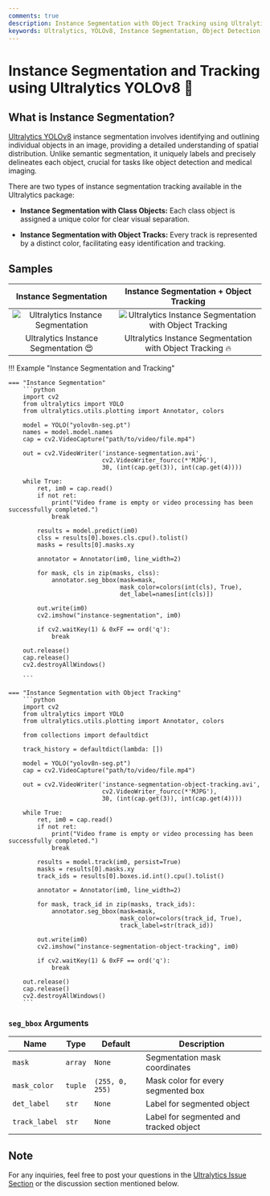 ```yaml
---
comments: true
description: Instance Segmentation with Object Tracking using Ultralytics YOLOv8
keywords: Ultralytics, YOLOv8, Instance Segmentation, Object Detection, Object Tracking, Segbbox, Computer Vision, Notebook, IPython Kernel, CLI, Python SDK
---
```


# Instance Segmentation and Tracking using Ultralytics YOLOv8 🚀

## What is Instance Segmentation?

[Ultralytics YOLOv8](https://github.com/ultralytics/ultralytics/) instance segmentation involves identifying and outlining individual objects in an image, providing a detailed understanding of spatial distribution. Unlike semantic segmentation, it uniquely labels and precisely delineates each object, crucial for tasks like object detection and medical imaging.

There are two types of instance segmentation tracking available in the Ultralytics package:

- **Instance Segmentation with Class Objects:** Each class object is assigned a unique color for clear visual separation.

- **Instance Segmentation with Object Tracks:** Every track is represented by a distinct color, facilitating easy identification and tracking.

## Samples

|                                                          Instance Segmentation                                                          |                                                           Instance Segmentation + Object Tracking                                                            |
|:---------------------------------------------------------------------------------------------------------------------------------------:|:------------------------------------------------------------------------------------------------------------------------------------------------------------:|
| ![Ultralytics Instance Segmentation](https://github.com/RizwanMunawar/ultralytics/assets/62513924/d4ad3499-1f33-4871-8fbc-1be0b2643aa2) | ![Ultralytics Instance Segmentation with Object Tracking](https://github.com/RizwanMunawar/ultralytics/assets/62513924/2e5c38cc-fd5c-4145-9682-fa94ae2010a0) |
|                                                  Ultralytics Instance Segmentation 😍                                                   |                                                  Ultralytics Instance Segmentation with Object Tracking 🔥                                                   |

!!! Example "Instance Segmentation and Tracking"

    === "Instance Segmentation"
        ```python
        import cv2
        from ultralytics import YOLO
        from ultralytics.utils.plotting import Annotator, colors

        model = YOLO("yolov8n-seg.pt")
        names = model.model.names
        cap = cv2.VideoCapture("path/to/video/file.mp4")

        out = cv2.VideoWriter('instance-segmentation.avi',
                              cv2.VideoWriter_fourcc(*'MJPG'),
                              30, (int(cap.get(3)), int(cap.get(4))))

        while True:
            ret, im0 = cap.read()
            if not ret:
                print("Video frame is empty or video processing has been successfully completed.")
                break

            results = model.predict(im0)
            clss = results[0].boxes.cls.cpu().tolist()
            masks = results[0].masks.xy

            annotator = Annotator(im0, line_width=2)

            for mask, cls in zip(masks, clss):
                annotator.seg_bbox(mask=mask,
                                   mask_color=colors(int(cls), True),
                                   det_label=names[int(cls)])

            out.write(im0)
            cv2.imshow("instance-segmentation", im0)

            if cv2.waitKey(1) & 0xFF == ord('q'):
                break

        out.release()
        cap.release()
        cv2.destroyAllWindows()

        ```

    === "Instance Segmentation with Object Tracking"
        ```python
        import cv2
        from ultralytics import YOLO
        from ultralytics.utils.plotting import Annotator, colors

        from collections import defaultdict

        track_history = defaultdict(lambda: [])

        model = YOLO("yolov8n-seg.pt")
        cap = cv2.VideoCapture("path/to/video/file.mp4")

        out = cv2.VideoWriter('instance-segmentation-object-tracking.avi',
                              cv2.VideoWriter_fourcc(*'MJPG'),
                              30, (int(cap.get(3)), int(cap.get(4))))

        while True:
            ret, im0 = cap.read()
            if not ret:
                print("Video frame is empty or video processing has been successfully completed.")
                break

            results = model.track(im0, persist=True)
            masks = results[0].masks.xy
            track_ids = results[0].boxes.id.int().cpu().tolist()

            annotator = Annotator(im0, line_width=2)

            for mask, track_id in zip(masks, track_ids):
                annotator.seg_bbox(mask=mask,
                                   mask_color=colors(track_id, True),
                                   track_label=str(track_id))

            out.write(im0)
            cv2.imshow("instance-segmentation-object-tracking", im0)

            if cv2.waitKey(1) & 0xFF == ord('q'):
                break

        out.release()
        cap.release()
        cv2.destroyAllWindows()
        ```

### `seg_bbox` Arguments

| Name          | Type    | Default         | Description                            |
|---------------|---------|-----------------|----------------------------------------|
| `mask`        | `array` | `None`          | Segmentation mask coordinates          |
| `mask_color`  | `tuple` | `(255, 0, 255)` | Mask color for every segmented box     |
| `det_label`   | `str`   | `None`          | Label for segmented object             |
| `track_label` | `str`   | `None`          | Label for segmented and tracked object |

## Note

For any inquiries, feel free to post your questions in the [Ultralytics Issue Section](https://github.com/ultralytics/ultralytics/issues/new/choose) or the discussion section mentioned below.
